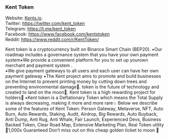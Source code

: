 ### Kent Token

Website: [Kents.io](https://kents.io).<br />
Twitter: https://twitter.com/kent_token<br />
Telegram: https://t.me/kent_token<br />
Facebook: https://www.facebook.com/kentstoken<br />
Reddit: https://www.reddit.com/r/KentToken/<br />

Kent token is a cryptocurrency built on Binance Smart Chain (BEP20). ▪️Our roadmap includes a governance system that you have your own payment system▪️We provide a convenient platform for you to set up yourown merchant and payment system .<br />▪️We give payment gateways to all users and each user can have her own payment gateway  ▪️The Kent project aims to promote and build businesses on the Internet to prevent printing money by cutting down trees and preventing environmental damage🌴. token is the future of technology and created to land on the moon🌙. Kent token is a high rewarding project for holders🎁 ▪️Kent token is a Deflationary Token which means the Total Supply is always decreasing, making it more and more rare💥
Below we describe some of the features of Kent Token:
Person Gateway, Metaverse, NFT, Auto Burn, Auto Rewards, Staking, Audit, Airdrop, Big Rewards, Auto Buyback, Anti Dump, Anti Rug, Anti Whale, Fair Launch,  Experienced Devs, Business Backed Token, Clear Road Map, Extensive Marketing Plan, Real Token utility<br /> 🚀1,000x Guaranteed
Don’t miss out on this cheap golden ticket to moon 🌙

